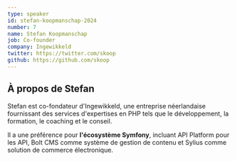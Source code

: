 ```yaml
---
type: speaker
id: stefan-koopmanschap-2024
number: 7
name: Stefan Koopmanschap 
job: Co-founder
company: Ingewikkeld
twitter: https://twitter.com/skoop
github: https://github.com/skoop
---
```


## À propos de Stefan

Stefan est co-fondateur d'Ingewikkeld, une entreprise néerlandaise fournissant des services d'expertises en PHP tels que le développement, la formation, le coaching et le conseil.

Il a une préférence pour **l'écosystème Symfony**, incluant API Platform pour les API, Bolt CMS comme système de gestion de contenu et Sylius comme solution de commerce électronique.

